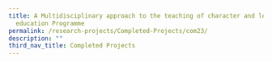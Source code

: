 ```yaml
---
title: A Multidisciplinary approach to the teaching of character and leadership
  education Programme
permalink: /research-projects/Completed-Projects/com23/
description: ""
third_nav_title: Completed Projects
---
```

